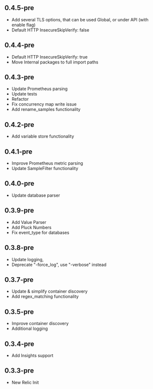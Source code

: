 0.4.5-pre
------
- Add several TLS options, that can be used Global, or under API (with enable flag)
- Default HTTP InsecureSkipVerify: false

0.4.4-pre
------
- Default HTTP InsecureSkipVerify: true
- Move Internal packages to full import paths

0.4.3-pre
------
- Update Prometheus parsing 
- Update tests
- Refactor
- Fix concurrency map write issue
- Add rename_samples functionality

0.4.2-pre
------
- Add variable store functionality

0.4.1-pre
------
- Improve Prometheus metric parsing
- Update SampleFilter functionality

0.4.0-pre
------
- Update database parser

0.3.9-pre
------
- Add Value Parser
- Add Pluck Numbers
- Fix event_type for databases

0.3.8-pre
------
- Update logging, 
- Deprecate "-force_log", use "-verbose" instead

0.3.7-pre
------
- Update & simplify container discovery
- Add regex_matching functionality

0.3.5-pre
------
- Improve container discovery
- Additional logging

0.3.4-pre
------
- Add Insights support

0.3.3-pre
------
- New Relic Init